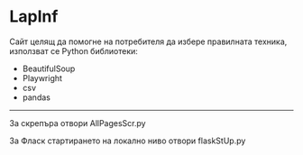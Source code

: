 <h1>LapInf</h1>

<p>Сайт целящ да помогне на потребителя да избере правилната техника, използват се Python библиотеки:</p>
<ul>
    <li>BeautifulSoup</li>
    <li>Playwright</li>
    <li>csv</li>
    <li>pandas</li>
</ul>
<hr>
<p>За скрепъра отвори AllPagesScr.py</p>
<p>За Фласк стартирането на локално ниво отвори flaskStUp.py</p>
